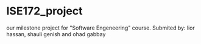 # ISE172_project
our milestone project for "Software Engeneering" course.
Submited by: lior hassan, shauli genish and ohad gabbay
